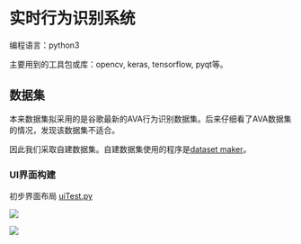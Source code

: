 # 实时行为识别系统

编程语言：python3

主要用到的工具包或库：opencv, keras, tensorflow, pyqt等。


## 数据集

本来数据集拟采用的是谷歌最新的AVA行为识别数据集。后来仔细看了AVA数据集的情况，发现该数据集不适合。

因此我们采取自建数据集。自建数据集使用的程序是[dataset maker](https://github.com/TianzhongSong/Dataset-maker-for-action-recognition)。


### UI界面构建

初步界面布局 [uiTest.py](https://github.com/TianzhongSong/Real-time-action-recognition-system/blob/master/ui/uiTest.py)

![](https://github.com/TianzhongSong/Real-time-action-recognition-system/blob/master/files/jiemian.png)

![](https://github.com/TianzhongSong/Action-Recognition-Research/blob/master/files/pose.gif)
